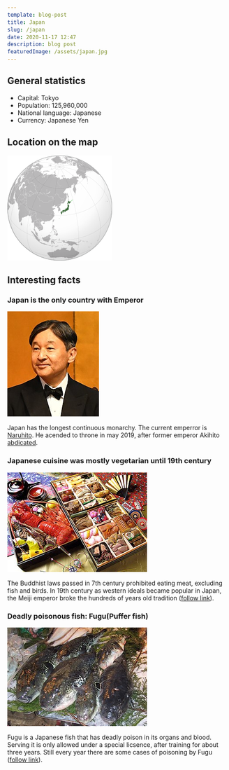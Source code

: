 ```yaml
---
template: blog-post
title: Japan
slug: /japan
date: 2020-11-17 12:47
description: blog post
featuredImage: /assets/japan.jpg
---
```

## General statistics

- Capital: Tokyo
- Population: 125,960,000
- National language: Japanese
- Currency: Japanese Yen

## Location on the map

![Orthographic Projection of Japan (green) Connormah, CC BY-SA 3.0 <https://creativecommons.org/licenses/by-sa/3.0>, via Wikimedia Commons](../../../static/assets/240px-Japan-map.png)

## Interesting facts

### Japan is the only country with Emperor

![Japanese Emperor <https://commons.wikimedia.org/wiki/File:Emperor_Naruhito_at_TICAD7_(cropped).jpg">TICAD7 Photographs>, CC0, via Wikimedia Commons](../../../static/assets/emperor-naruhito.png)

Japan has the longest continuous monarchy. The current emperror is [Naruhito](https://www.pri.org/stories/2019-04-25/japan-s-next-emperor-modern-multilingual-environmentalist). He acended to throne in may 2019, after former emperor Akihito [abdicated](https://www.pri.org/stories/2019-04-25/japan-s-next-emperor-modern-multilingual-environmentalist).

### Japanese cuisine was mostly vegetarian until 19th century

![Osechi, new year special dishesNo machine-readable author provided. Sixgimic assumed (based on copyright claims)., CC BY-SA 3.0 <http://creativecommons.org/licenses/by-sa/3.0/>, via Wikimedia Commons](../../../static/assets/japanese-food.png)

The Buddhist laws passed in 7th century prohibited eating meat, excluding fish and birds. In 19th century as western ideals became popular in Japan, the Meiji emperor broke the hundreds of years old tradition ([follow link](https://japanology.org/2019/04/20-facts-on-japanese-culture/)).

### Deadly poisonous fish: Fugu(Puffer fish)

![A tray of Fugu rubripes on ice.Chris 73 / Wikimedia Commons, CC BY-SA 3.0 <https://creativecommons.org/licenses/by-sa/3.0>, via Wikimedia Commons](../../../static/assets/fugu.png)

Fugu is a Japanese fish that has deadly poison in its organs and blood. Serving it is only allowed under a special licsence, after training for about three years. Still every year there are some cases of poisoning by Fugu ([follow link](https://japanology.org/2019/04/20-facts-on-japanese-culture/)).

